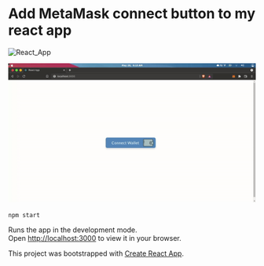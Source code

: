 # Add MetaMask connect button to my react app
![React_App](https://img.shields.io/badge/Connect%20Metamask-React%20App-yellowgreen)

![Output](https://raw.githubusercontent.com/Mr94t3z/blockchain-development/master/helloreact/my-app/ouput/ouput.gif)


```
npm start
```

Runs the app in the development mode.\
Open [http://localhost:3000](http://localhost:3000) to view it in your browser.

This project was bootstrapped with [Create React App](https://github.com/facebook/create-react-app).

